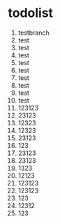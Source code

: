 # todolist

1. testbranch
2. test
3. test
4. test
5. test
6. test
7. test
8. test
9. test
10. test
11. 123123
12. 23123
13. 12323
14. 12323
15. 23123
16. 123
17. 23123
18. 23123
19. 1323
20. 12123
21. 123123
22. 123123
23. 123
24. 12312
25. 123
